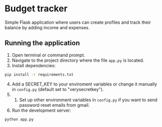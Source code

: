 # Budget tracker

Simple Flask application where users can create profiles and track their balance by adding income and expenses.

## Running the application

1. Open terminal or command prompt.
2. Navigate to the project directory where the file `app.py` is located.
3. Install dependencies: 
```bash
pip install -r requirements.txt
```
4. Add a SECRET_KEY to your enviroment variables or change it manually in `config.py` (default set to "verysecretkey").
4. 1. Set up other environment variables in `config.py` if you want to send password reset emails from gmail.
5. Run the development server:
```bash
python app.py
```



